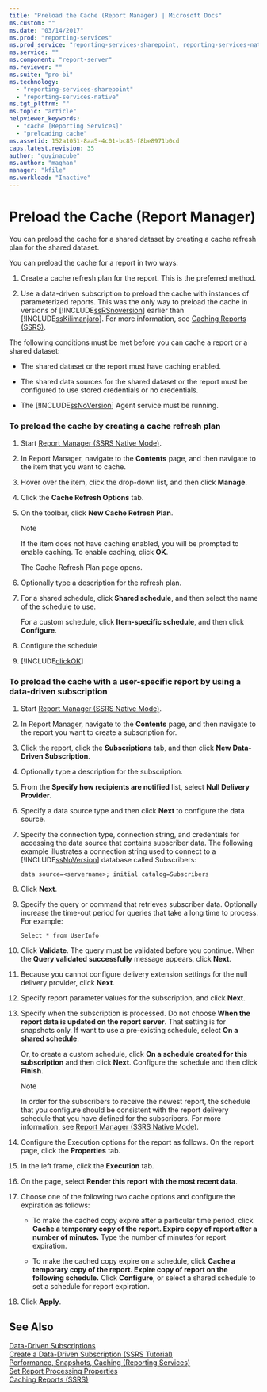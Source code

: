 ```yaml
---
title: "Preload the Cache (Report Manager) | Microsoft Docs"
ms.custom: ""
ms.date: "03/14/2017"
ms.prod: "reporting-services"
ms.prod_service: "reporting-services-sharepoint, reporting-services-native"
ms.service: ""
ms.component: "report-server"
ms.reviewer: ""
ms.suite: "pro-bi"
ms.technology: 
  - "reporting-services-sharepoint"
  - "reporting-services-native"
ms.tgt_pltfrm: ""
ms.topic: "article"
helpviewer_keywords: 
  - "cache [Reporting Services]"
  - "preloading cache"
ms.assetid: 152a1051-8aa5-4c01-bc85-f8be8971b0cd
caps.latest.revision: 35
author: "guyinacube"
ms.author: "maghan"
manager: "kfile"
ms.workload: "Inactive"
---
```

# Preload the Cache (Report Manager)
  You can preload the cache for a shared dataset by creating a cache refresh plan for the shared dataset.  
  
 You can preload the cache for a report in two ways:  
  
1.  Create a cache refresh plan for the report. This is the preferred method.  
  
2.  Use a data-driven subscription to preload the cache with instances of parameterized reports. This was the only way to preload the cache in versions of [!INCLUDE[ssRSnoversion](../../includes/ssrsnoversion-md.md)] earlier than [!INCLUDE[ssKilimanjaro](../../includes/sskilimanjaro-md.md)]. For more information, see [Caching Reports &#40;SSRS&#41;](../../reporting-services/report-server/caching-reports-ssrs.md).  
  
 The following conditions must be met before you can cache a report or a shared dataset:  
  
-   The shared dataset or the report must have caching enabled.  
  
-   The shared data sources for the shared dataset or the report must be configured to use stored credentials or no credentials.  
  
-   The [!INCLUDE[ssNoVersion](../../includes/ssnoversion-md.md)] Agent service must be running.  
  
### To preload the cache by creating a cache refresh plan  
  
1.  Start [Report Manager  &#40;SSRS Native Mode&#41;](http://msdn.microsoft.com/library/80949f9d-58f5-48e3-9342-9e9bf4e57896).  
  
2.  In Report Manager, navigate to the **Contents** page, and then navigate to the item that you want to cache.  
  
3.  Hover over the item, click the drop-down list, and then click **Manage**.  
  
4.  Click the **Cache Refresh Options** tab.  
  
5.  On the toolbar, click **New Cache Refresh Plan**.  
  
    > [!NOTE]  
    >  If the item does not have caching enabled, you will be prompted to enable caching. To enable caching, click **OK**.  
  
     The Cache Refresh Plan page opens.  
  
6.  Optionally type a description for the refresh plan.  
  
7.  For a shared schedule, click **Shared schedule**, and then select the name of the schedule to use.  
  
     For a custom schedule, click **Item-specific schedule**, and then click **Configure**.  
  
8.  Configure the schedule  
  
9. [!INCLUDE[clickOK](../../includes/clickok-md.md)]  
  
### To preload the cache with a user-specific report by using a data-driven subscription  
  
1.  Start [Report Manager  &#40;SSRS Native Mode&#41;](http://msdn.microsoft.com/library/80949f9d-58f5-48e3-9342-9e9bf4e57896).  
  
2.  In Report Manager, navigate to the **Contents** page, and then navigate to the report you want to create a subscription for.  
  
3.  Click the report, click the **Subscriptions** tab, and then click **New Data-Driven Subscription**.  
  
4.  Optionally type a description for the subscription.  
  
5.  From the **Specify how recipients are notified** list, select **Null Delivery Provider**.  
  
6.  Specify a data source type and then click **Next** to configure the data source.  
  
7.  Specify the connection type, connection string, and credentials for accessing the data source that contains subscriber data. The following example illustrates a connection string used to connect to a [!INCLUDE[ssNoVersion](../../includes/ssnoversion-md.md)] database called Subscribers:  
  
    ```  
    data source=<servername>; initial catalog=Subscribers  
    ```  
  
8.  Click **Next**.  
  
9. Specify the query or command that retrieves subscriber data. Optionally increase the time-out period for queries that take a long time to process. For example:  
  
    ```  
    Select * from UserInfo  
    ```  
  
10. Click **Validate**. The query must be validated before you continue. When the **Query validated successfully** message appears, click **Next**.  
  
11. Because you cannot configure delivery extension settings for the null delivery provider, click **Next**.  
  
12. Specify report parameter values for the subscription, and click **Next**.  
  
13. Specify when the subscription is processed. Do not choose **When the report data is updated on the report server**. That setting is for snapshots only. If want to use a pre-existing schedule, select **On a shared schedule**.  
  
     Or, to create a custom schedule, click **On a schedule created for this subscription** and then click **Next**. Configure the schedule and then click **Finish**.  
  
    > [!NOTE]  
    >  In order for the subscribers to receive the newest report, the schedule that you configure should be consistent with the report delivery schedule that you have defined for the subscribers. For more information, see [Report Manager  &#40;SSRS Native Mode&#41;](http://msdn.microsoft.com/library/80949f9d-58f5-48e3-9342-9e9bf4e57896).  
  
14. Configure the Execution options for the report as follows. On the report page, click the **Properties** tab.  
  
15. In the left frame, click the **Execution** tab.  
  
16. On the page, select **Render this report with the most recent data**.  
  
17. Choose one of the following two cache options and configure the expiration as follows:  
  
    -   To make the cached copy expire after a particular time period, click **Cache a temporary copy of the report. Expire copy of report after a number of minutes.** Type the number of minutes for report expiration.  
  
    -   To make the cached copy expire on a schedule, click **Cache a temporary copy of the report. Expire copy of report on the following schedule.** Click **Configure**, or select a shared schedule to set a schedule for report expiration.  
  
18. Click **Apply**.  
  
## See Also  
 [Data-Driven Subscriptions](../../reporting-services/subscriptions/data-driven-subscriptions.md)   
 [Create a Data-Driven Subscription &#40;SSRS Tutorial&#41;](../../reporting-services/create-a-data-driven-subscription-ssrs-tutorial.md)   
 [Performance, Snapshots, Caching &#40;Reporting Services&#41;](../../reporting-services/report-server/performance-snapshots-caching-reporting-services.md)   
 [Set Report Processing Properties](../../reporting-services/report-server/set-report-processing-properties.md)   
 [Caching Reports &#40;SSRS&#41;](../../reporting-services/report-server/caching-reports-ssrs.md)  
  
  
